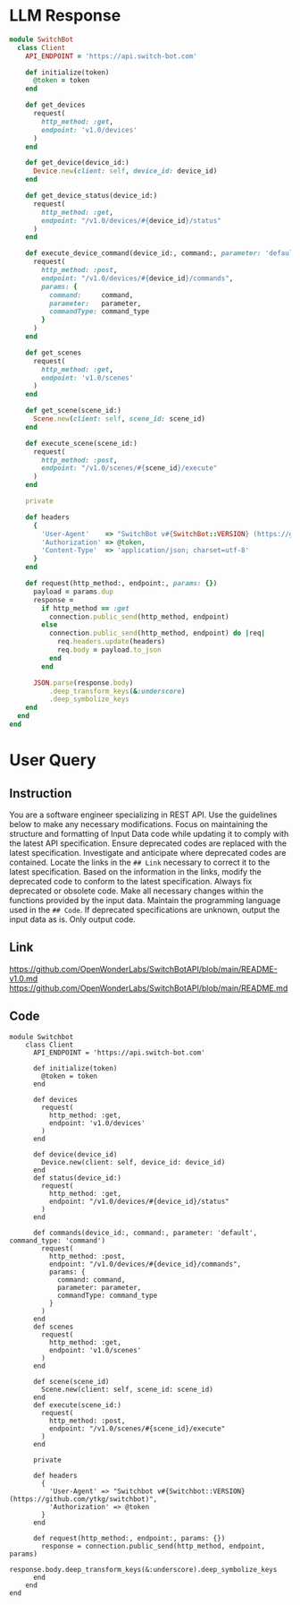 # LLM Response
```ruby
module SwitchBot
  class Client
    API_ENDPOINT = 'https://api.switch-bot.com'

    def initialize(token)
      @token = token
    end

    def get_devices
      request(
        http_method: :get,
        endpoint: 'v1.0/devices'
      )
    end

    def get_device(device_id:)
      Device.new(client: self, device_id: device_id)
    end

    def get_device_status(device_id:)
      request(
        http_method: :get,
        endpoint: "/v1.0/devices/#{device_id}/status"
      )
    end

    def execute_device_command(device_id:, command:, parameter: 'default', command_type: 'command')
      request(
        http_method: :post,
        endpoint: "/v1.0/devices/#{device_id}/commands",
        params: {
          command:     command,
          parameter:   parameter,
          commandType: command_type
        }
      )
    end

    def get_scenes
      request(
        http_method: :get,
        endpoint: 'v1.0/scenes'
      )
    end

    def get_scene(scene_id:)
      Scene.new(client: self, scene_id: scene_id)
    end

    def execute_scene(scene_id:)
      request(
        http_method: :post,
        endpoint: "/v1.0/scenes/#{scene_id}/execute"
      )
    end

    private

    def headers
      {
        'User-Agent'    => "SwitchBot v#{SwitchBot::VERSION} (https://github.com/ytkg/switchbot)",
        'Authorization' => @token,
        'Content-Type'  => 'application/json; charset=utf-8'
      }
    end

    def request(http_method:, endpoint:, params: {})
      payload = params.dup
      response =
        if http_method == :get
          connection.public_send(http_method, endpoint)
        else
          connection.public_send(http_method, endpoint) do |req|
            req.headers.update(headers)
            req.body = payload.to_json
          end
        end

      JSON.parse(response.body)
          .deep_transform_keys(&:underscore)
          .deep_symbolize_keys
    end
  end
end
```

# User Query
## Instruction
You are a software engineer specializing in REST API.
Use the guidelines below to make any necessary modifications.
Focus on maintaining the structure and formatting of Input Data code while updating it to comply with the latest API specification.
Ensure deprecated codes are replaced with the latest specification.
Investigate and anticipate where deprecated codes are contained. Locate the links in the `## Link` necessary to correct it to the latest specification.
Based on the information in the links, modify the deprecated code to conform to the latest specification.
Always fix deprecated or obsolete code. Make all necessary changes within the functions provided by the input data.
Maintain the programming language used in the `## Code`.
If deprecated specifications are unknown, output the input data as is.
Only output code.

## Link
https://github.com/OpenWonderLabs/SwitchBotAPI/blob/main/README-v1.0.md
https://github.com/OpenWonderLabs/SwitchBotAPI/blob/main/README.md

## Code
```
module Switchbot
	class Client
	  API_ENDPOINT = 'https://api.switch-bot.com'
  
	  def initialize(token)
		@token = token
	  end
  
	  def devices
		request(
		  http_method: :get,
		  endpoint: 'v1.0/devices'
		)
	  end

	  def device(device_id)
		Device.new(client: self, device_id: device_id)
	  end
	  def status(device_id:)
		request(
		  http_method: :get,
		  endpoint: "/v1.0/devices/#{device_id}/status"
		)
	  end
  
	  def commands(device_id:, command:, parameter: 'default', command_type: 'command')
		request(
		  http_method: :post,
		  endpoint: "/v1.0/devices/#{device_id}/commands",
		  params: {
			command: command,
			parameter: parameter,
			commandType: command_type
		  }
		)
	  end
	  def scenes
		request(
		  http_method: :get,
		  endpoint: 'v1.0/scenes'
		)
	  end

	  def scene(scene_id)
		Scene.new(client: self, scene_id: scene_id)
	  end
	  def execute(scene_id:)
		request(
		  http_method: :post,
		  endpoint: "/v1.0/scenes/#{scene_id}/execute"
		)
	  end

	  private
  
	  def headers
		{
		  'User-Agent' => "Switchbot v#{Switchbot::VERSION} (https://github.com/ytkg/switchbot)",
		  'Authorization' => @token
		}
	  end

	  def request(http_method:, endpoint:, params: {})
		response = connection.public_send(http_method, endpoint, params)
		response.body.deep_transform_keys(&:underscore).deep_symbolize_keys
	  end
	end
end

```